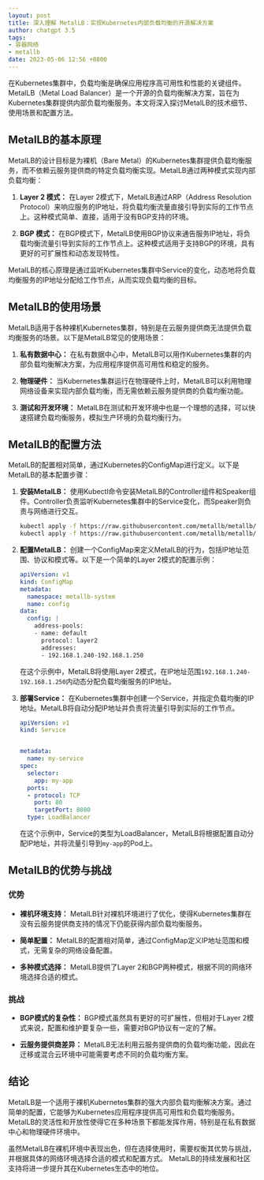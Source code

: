 ```yaml
---
layout: post
title: 深入理解 MetalLB：实现Kubernetes内部负载均衡的开源解决方案
author: chatgpt 3.5
tags:
- 容器网络
- metallb
date: 2023-05-06 12:56 +0800
---
```

在Kubernetes集群中，负载均衡是确保应用程序高可用性和性能的关键组件。MetalLB（Metal Load Balancer）是一个开源的负载均衡解决方案，旨在为Kubernetes集群提供内部负载均衡服务。本文将深入探讨MetalLB的技术细节、使用场景和配置方法。

## MetalLB的基本原理

MetalLB的设计目标是为裸机（Bare Metal）的Kubernetes集群提供负载均衡服务，而不依赖云服务提供商的特定负载均衡实现。MetalLB通过两种模式实现内部负载均衡：

1. **Layer 2 模式：** 在Layer 2模式下，MetalLB通过ARP（Address Resolution Protocol）来响应服务的IP地址，将负载均衡流量直接引导到实际的工作节点上。这种模式简单、直接，适用于没有BGP支持的环境。

2. **BGP 模式：** 在BGP模式下，MetalLB使用BGP协议来通告服务IP地址，将负载均衡流量引导到实际的工作节点上。这种模式适用于支持BGP的环境，具有更好的可扩展性和动态发现特性。

MetalLB的核心原理是通过监听Kubernetes集群中Service的变化，动态地将负载均衡服务的IP地址分配给工作节点，从而实现负载均衡的目标。

## MetalLB的使用场景

MetalLB适用于各种裸机Kubernetes集群，特别是在云服务提供商无法提供负载均衡服务的场景。以下是MetalLB常见的使用场景：

1. **私有数据中心：** 在私有数据中心中，MetalLB可以用作Kubernetes集群的内部负载均衡解决方案，为应用程序提供高可用性和稳定的服务。

2. **物理硬件：** 当Kubernetes集群运行在物理硬件上时，MetalLB可以利用物理网络设备来实现内部负载均衡，而无需依赖云服务提供商的负载均衡功能。

3. **测试和开发环境：** MetalLB在测试和开发环境中也是一个理想的选择，可以快速搭建负载均衡服务，模拟生产环境的负载均衡行为。

## MetalLB的配置方法

MetalLB的配置相对简单，通过Kubernetes的ConfigMap进行定义。以下是MetalLB的基本配置步骤：

1. **安装MetalLB：** 使用Kubectl命令安装MetalLB的Controller组件和Speaker组件。Controller负责监听Kubernetes集群中的Service变化，而Speaker则负责与网络进行交互。

    ```bash
    kubectl apply -f https://raw.githubusercontent.com/metallb/metallb/v0.11.0/manifests/namespace.yaml
    kubectl apply -f https://raw.githubusercontent.com/metallb/metallb/v0.11.0/manifests/metallb.yaml
    ```

2. **配置MetalLB：** 创建一个ConfigMap来定义MetalLB的行为，包括IP地址范围、协议和模式等。以下是一个简单的Layer 2模式的配置示例：

    ```yaml
    apiVersion: v1
    kind: ConfigMap
    metadata:
      namespace: metallb-system
      name: config
    data:
      config: |
        address-pools:
        - name: default
          protocol: layer2
          addresses:
          - 192.168.1.240-192.168.1.250
    ```

    在这个示例中，MetalLB将使用Layer 2模式，在IP地址范围`192.168.1.240-192.168.1.250`内动态分配负载均衡服务的IP地址。

3. **部署Service：** 在Kubernetes集群中创建一个Service，并指定负载均衡的IP地址。MetalLB将自动分配IP地址并负责将流量引导到实际的工作节点。

    ```yaml
    apiVersion: v1
    kind: Service


    metadata:
      name: my-service
    spec:
      selector:
        app: my-app
      ports:
      - protocol: TCP
        port: 80
        targetPort: 8080
      type: LoadBalancer
    ```

    在这个示例中，Service的类型为LoadBalancer，MetalLB将根据配置自动分配IP地址，并将流量引导到`my-app`的Pod上。

## MetalLB的优势与挑战

### 优势

- **裸机环境支持：** MetalLB针对裸机环境进行了优化，使得Kubernetes集群在没有云服务提供商支持的情况下仍能获得内部负载均衡服务。
  
- **简单配置：** MetalLB的配置相对简单，通过ConfigMap定义IP地址范围和模式，无需复杂的网络设备配置。

- **多种模式选择：** MetalLB提供了Layer 2和BGP两种模式，根据不同的网络环境选择合适的模式。

### 挑战

- **BGP模式的复杂性：** BGP模式虽然具有更好的可扩展性，但相对于Layer 2模式来说，配置和维护要复杂一些，需要对BGP协议有一定的了解。

- **云服务提供商差异：** MetalLB无法利用云服务提供商的负载均衡功能，因此在迁移或混合云环境中可能需要考虑不同的负载均衡方案。

## 结论

MetalLB是一个适用于裸机Kubernetes集群的强大内部负载均衡解决方案。通过简单的配置，它能够为Kubernetes应用程序提供高可用性和负载均衡服务。MetalLB的灵活性和开放性使得它在多种场景下都能发挥作用，特别是在私有数据中心和物理硬件环境中。

虽然MetalLB在裸机环境中表现出色，但在选择使用时，需要权衡其优势与挑战，并根据具体的网络环境选择合适的模式和配置方式。 MetalLB的持续发展和社区支持将进一步提升其在Kubernetes生态中的地位。
